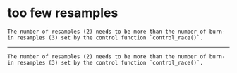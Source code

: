 # too few resamples

    The number of resamples (2) needs to be more than the number of burn-in resamples (3) set by the control function `control_race()`.

---

    The number of resamples (2) needs to be more than the number of burn-in resamples (3) set by the control function `control_race()`.

